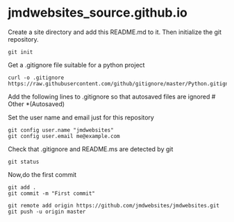 # jmdwebsites_source.github.io

Create a site directory and add this README.md to it. Then initialize the git repository.

	git init

Get a .gitignore file suitable for a python project

	curl -o .gitignore https://raw.githubusercontent.com/github/gitignore/master/Python.gitignore

Add the following lines to .gitignore so that autosaved files are ignored
	# Other
	*(Autosaved)


Set the user name and email just for this repository

	git config user.name "jmdwebsites"
	git config user.email me@example.com

Check that .gitignore and README.ms are detected by git

	git status

Now,do the first commit

	git add .
	git commit -m "First commit"

	git remote add origin https://github.com/jmdwebsites/jmdwebsites.git
	git push -u origin master


	
	
